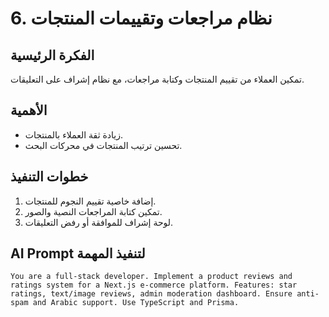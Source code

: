 # 6. نظام مراجعات وتقييمات المنتجات

## الفكرة الرئيسية
تمكين العملاء من تقييم المنتجات وكتابة مراجعات، مع نظام إشراف على التعليقات.

## الأهمية
- زيادة ثقة العملاء بالمنتجات.
- تحسين ترتيب المنتجات في محركات البحث.

## خطوات التنفيذ
1. إضافة خاصية تقييم النجوم للمنتجات.
2. تمكين كتابة المراجعات النصية والصور.
3. لوحة إشراف للموافقة أو رفض التعليقات.

## AI Prompt لتنفيذ المهمة
```
You are a full-stack developer. Implement a product reviews and ratings system for a Next.js e-commerce platform. Features: star ratings, text/image reviews, admin moderation dashboard. Ensure anti-spam and Arabic support. Use TypeScript and Prisma.
```
